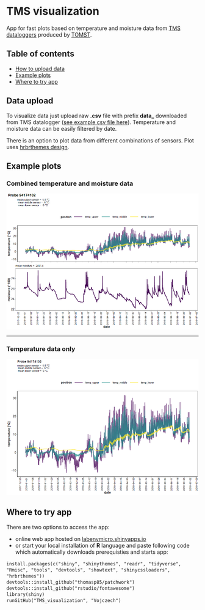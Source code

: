 # TMS visualization
App for fast plots based on temperature and moisture data from [TMS dataloggers](https://tomst.com/web/en/systems/tms/tms-3/) produced by [TOMST](https://tomst.com/web/en/).

## Table of contents

* [How to upload data](#data-upload)
* [Example plots](#example-plots)
* [Where to try app](#where-to-try-app)

## Data upload
To visualize data just upload raw **.csv** file with prefix **data_** downloaded from TMS datalogger ([see example csv file here](https://github.com/Vojczech/TMS_visualization/blob/master/data_94174102_0.csv)). Temperature and moisture data can be easily filtered by date.

There is an option to plot data from different combinations of sensors. Plot uses [hrbrthemes design](https://github.com/hrbrmstr/hrbrthemes).

## Example plots

### Combined temperature and moisture data ###

<div align="left">
    <img src="/data_94174102_0_combined.png?raw=true" width="600px"</img> 
</div>

---

### Temperature data only ###

<div align="left">
    <img src="/data_94174102_0_temperature.png?raw=true" width="600px"</img> 
</div>


## Where to try app

There are two options to access the app:
* online web app hosted on [labenvmicro.shinyapps.io](https://labenvmicro.shinyapps.io/TMS_app/) 
* or start your local installation of **R** language and paste following code which automatically downloads prerequisties and starts app:
```
install.packages(c("shiny", "shinythemes", "readr", "tidyverse", "Rmisc", "tools", "devtools", "showtext", "shinycssloaders", "hrbrthemes"))
devtools::install_github("thomasp85/patchwork")
devtools::install_github("rstudio/fontawesome")
library(shiny)
runGitHub("TMS_visualization", "Vojczech") 
```